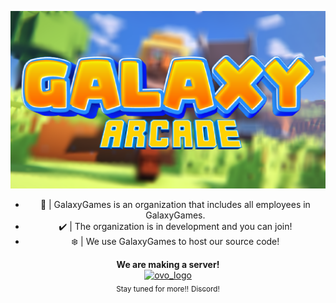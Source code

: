 <div style="text-align: center;">

![GalaxyGames](https://github.com/GalaxyGamesMC/.github/blob/main/maxresdefault.png?raw=true)

- 🔭 | GalaxyGames is an organization that includes all employees in GalaxyGames.
- ✔️ | The organization is in development and you can join!
- ❄️ | We use GalaxyGames to host our source code!

</div>

<p align="center">
    <strong>We are making a server!</strong><br>
    <a href="https://thegalaxype.com">
    <img alt="ovo_logo" src="https://avatars.githubusercontent.com/u/95261113?s=200&v=4" width="70" height="70">
    </a><br>
    <sub>Stay tuned for more!!</sub>
    <a href="https://discord.gg/Ew7d7tBBPb"><sub>Discord!</sub></a>
</p>
